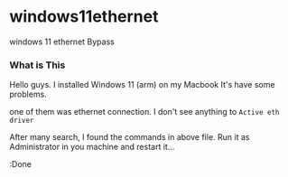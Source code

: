 # windows11ethernet
windows 11 ethernet Bypass

### What is This
Hello guys.
I installed Windows 11 (arm) on my Macbook
It's have some problems.

one of them was ethernet connection.
I don't see anything to `Active eth driver`

After many search, I found the commands in above file.
Run it as Administrator in you machine and restart it...


:Done 
